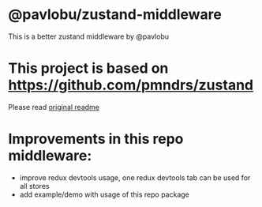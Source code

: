 # @pavlobu/zustand-middleware

This is a better zustand middleware by @pavlobu

# This project is based on https://github.com/pmndrs/zustand
Please read [original readme](https://github.com/pmndrs/zustand/readme.md)

# Improvements in this repo middleware:
* improve redux devtools usage, one redux devtools tab can be used for all stores
* add example/demo with usage of this repo package